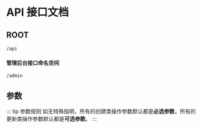 # API 接口文档

## ROOT

`/api`

#### 管理后台接口命名空间

`/admin`

## 参数

::: tip 参数规则
如无特殊指明，所有的创建类操作参数默认都是**必选参数**，所有的更新类操作参数默认都是**可选参数**。
:::
